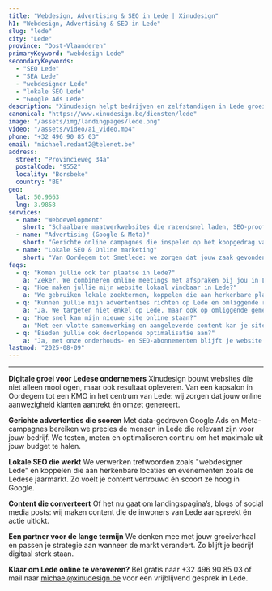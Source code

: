 ```yaml
---
title: "Webdesign, Advertising & SEO in Lede | Xinudesign"
h1: "Webdesign, Advertising & SEO in Lede"
slug: "lede"
city: "Lede"
province: "Oost-Vlaanderen"
primaryKeyword: "webdesign Lede"
secondaryKeywords:
  - "SEO Lede"
  - "SEA Lede"
  - "webdesigner Lede"
  - "lokale SEO Lede"
  - "Google Ads Lede"
description: "Xinudesign helpt bedrijven en zelfstandigen in Lede groeien met snelle websites, converterende advertenties en sterke lokale SEO. Wij bouwen, adverteren en optimaliseren."
canonical: "https://www.xinudesign.be/diensten/lede"
image: "/assets/img/landingpages/lede.png"
video: "/assets/video/ai_video.mp4"
phone: "+32 496 90 85 03"
email: "michael.redant2@telenet.be"
address:
  street: "Provincieweg 34a"
  postalCode: "9552"
  locality: "Borsbeke"
  country: "BE"
geo:
  lat: 50.9663
  lng: 3.9858
services:
  - name: "Webdevelopment"
    short: "Schaalbare maatwerkwebsites die razendsnel laden, SEO-proof zijn en ontworpen om te converteren."
  - name: "Advertising (Google & Meta)"
    short: "Gerichte online campagnes die inspelen op het koopgedrag van inwoners in Lede en omgeving."
  - name: "Lokale SEO & Online marketing"
    short: "Van Oordegem tot Smetlede: we zorgen dat jouw zaak gevonden wordt door de juiste mensen, op het juiste moment."
faqs:
  - q: "Komen jullie ook ter plaatse in Lede?"
    a: "Zeker. We combineren online meetings met afspraken bij jou in Lede of deelgemeenten zoals Oordegem, Smetlede en Wanzele."
  - q: "Hoe maken jullie mijn website lokaal vindbaar in Lede?"
    a: "We gebruiken lokale zoektermen, koppelen die aan herkenbare plaatsen zoals de Markt van Lede of het Molenhuis, en versterken dit met actuele evenementen."
  - q: "Kunnen jullie mijn advertenties richten op Lede en omliggende regio's?"
    a: "Ja. We targeten niet enkel op Lede, maar ook op omliggende gemeentes zoals Aalst, Erpe-Mere en Wetteren voor maximaal bereik."
  - q: "Hoe snel kan mijn nieuwe site online staan?"
    a: "Met een vlotte samenwerking en aangeleverde content kan je site binnen 2 tot 4 weken live."
  - q: "Bieden jullie ook doorlopende optimalisatie aan?"
    a: "Ja, met onze onderhouds- en SEO-abonnementen blijft je website altijd veilig, actueel en goed vindbaar."
lastmod: "2025-08-09"
---
```


---

**Digitale groei voor Ledese ondernemers**
Xinudesign bouwt websites die niet alleen mooi ogen, maar ook resultaat opleveren. Van een kapsalon in Oordegem tot een KMO in het centrum van Lede: wij zorgen dat jouw online aanwezigheid klanten aantrekt én omzet genereert.

**Gerichte advertenties die scoren**
Met data-gedreven Google Ads en Meta-campagnes bereiken we precies de mensen in Lede die relevant zijn voor jouw bedrijf. We testen, meten en optimaliseren continu om het maximale uit jouw budget te halen.

**Lokale SEO die werkt**
We verwerken trefwoorden zoals "webdesigner Lede" en koppelen die aan herkenbare locaties en evenementen zoals de Ledese jaarmarkt. Zo voelt je content vertrouwd én scoort ze hoog in Google.

**Content die converteert**
Of het nu gaat om landingspagina’s, blogs of social media posts: wij maken content die de inwoners van Lede aanspreekt én actie uitlokt.

**Een partner voor de lange termijn**
We denken mee met jouw groeiverhaal en passen je strategie aan wanneer de markt verandert. Zo blijft je bedrijf digitaal sterk staan.

**Klaar om Lede online te veroveren?**
Bel gratis naar +32 496 90 85 03 of mail naar michael@xinudesign.be voor een vrijblijvend gesprek in Lede.

